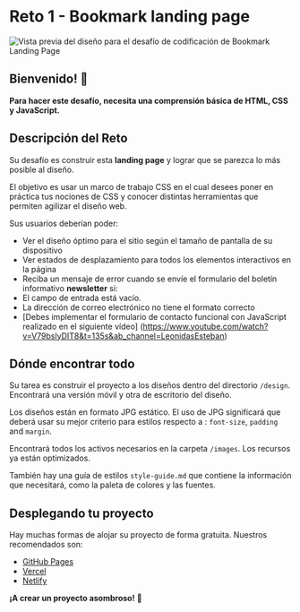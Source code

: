 # Reto 1 - Bookmark landing page

![Vista previa del diseño para el desafío de codificación de Bookmark Landing Page](./design/desktop-preview.jpg)

## Bienvenido! 👋

**Para hacer este desafío, necesita una comprensión básica de HTML, CSS y JavaScript.**

## Descripción del Reto

Su desafío es construir esta **landing page** y lograr que se parezca lo más posible al diseño.

El objetivo es usar un marco de trabajo CSS en el cual desees poner en práctica tus nociones de CSS y conocer distintas herramientas que permiten agilizar el diseño web.

Sus usuarios deberían poder:

- Ver el diseño óptimo para el sitio según el tamaño de pantalla de su dispositivo
- Ver estados de desplazamiento para todos los elementos interactivos en la página
- Reciba un mensaje de error cuando se envíe el formulario del boletín informativo **newsletter** si:
- El campo de entrada está vacío.
- La dirección de correo electrónico no tiene el formato correcto
- [Debes implementar el formulario de contacto funcional con JavaScript realizado en el siguiente vídeo] (https://www.youtube.com/watch?v=V79bslyDIT8&t=135s&ab_channel=LeonidasEsteban)


## Dónde encontrar todo

Su tarea es construir el proyecto a los diseños dentro del directorio `/design`. Encontrará una versión móvil y otra de escritorio del diseño.

Los diseños están en formato JPG estático. El uso de JPG significará que deberá usar su mejor criterio para estilos respecto a : `font-size`, `padding` and `margin`. 

Encontrará todos los activos necesarios en la carpeta `/images`. Los recursos ya están optimizados.

También hay una guía de estilos `style-guide.md` que contiene la información que necesitará, como la paleta de colores y las fuentes.


## Desplegando tu proyecto

Hay muchas formas de alojar su proyecto de forma gratuita. Nuestros recomendados son:

- [GitHub Pages](https://pages.github.com/)
- [Vercel](https://vercel.com/)
- [Netlify](https://www.netlify.com/)

**¡A crear un proyecto asombroso!** 🚀
